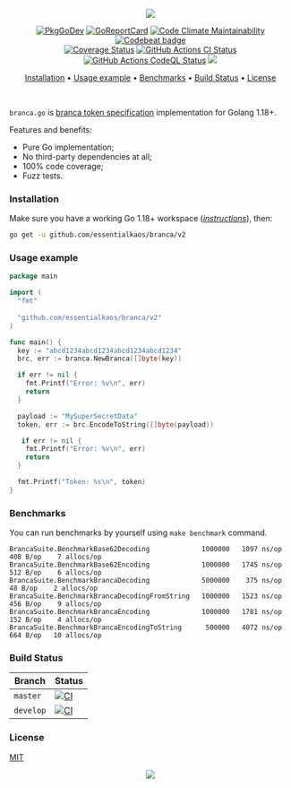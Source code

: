 <p align="center"><a href="#readme"><img src="https://gh.kaos.st/branca.svg"/></a></p>

<p align="center">
  <a href="https://kaos.sh/g/branca.v2"><img src="https://gh.kaos.st/godoc.svg" alt="PkgGoDev" /></a>
  <a href="https://kaos.sh/r/branca"><img src="https://kaos.sh/r/branca.svg" alt="GoReportCard" /></a>
  <a href="https://kaos.sh/l/branca"><img src="https://kaos.sh/l/974757272a5d2b6bd52b.svg" alt="Code Climate Maintainability" /></a>
  <a href="https://kaos.sh/b/branca"><img src="https://codebeat.co/badges/eca8a1ed-a16f-4005-a7bc-0d16f8d70ae4" alt="Codebeat badge" /></a>
  <br/>
  <a href="https://kaos.sh/c/branca"><img src="https://kaos.sh/c/branca.svg" alt="Coverage Status" /></a>
  <a href="https://kaos.sh/w/branca/ci"><img src="https://kaos.sh/w/branca/ci.svg" alt="GitHub Actions CI Status" /></a>
  <a href="https://kaos.sh/w/branca/codeql"><img src="https://kaos.sh/w/branca/codeql.svg" alt="GitHub Actions CodeQL Status" /></a>
  <a href="#license"><img src="https://gh.kaos.st/mit.svg" /></a>
</p>

<p align="center"><a href="#installation">Installation</a> • <a href="#usage-example">Usage example</a> • <a href="#benchmarks">Benchmarks</a> • <a href="#build-status">Build Status</a> • <a href="#license">License</a></p>

<br/>

`branca.go` is [branca token specification](https://github.com/tuupola/branca-spec) implementation for Golang 1.18+.

Features and benefits:

* Pure Go implementation;
* No third-party dependencies at all;
* 100% code coverage;
* Fuzz tests.

### Installation

Make sure you have a working Go 1.18+ workspace (_[instructions](https://go.dev/doc/install)_), then:


```bash
go get -u github.com/essentialkaos/branca/v2
```

### Usage example

```go
package main

import (
  "fmt"
  
  "github.com/essentialkaos/branca/v2"
)

func main() {
  key := "abcd1234abcd1234abcd1234abcd1234"
  brc, err := branca.NewBranca([]byte(key))

  if err != nil {
    fmt.Printf("Error: %v\n", err)
    return
  }

  payload := "MySuperSecretData"
  token, err := brc.EncodeToString([]byte(payload))

   if err != nil {
    fmt.Printf("Error: %v\n", err)
    return
  }

  fmt.Printf("Token: %s\n", token)
}

```

### Benchmarks

You can run benchmarks by yourself using `make benchmark` command.

```
BrancaSuite.BenchmarkBase62Decoding             1000000   1097 ns/op   408 B/op    7 allocs/op
BrancaSuite.BenchmarkBase62Encoding             1000000   1745 ns/op   512 B/op    6 allocs/op
BrancaSuite.BenchmarkBrancaDecoding             5000000    375 ns/op    48 B/op    2 allocs/op
BrancaSuite.BenchmarkBrancaDecodingFromString   1000000   1523 ns/op   456 B/op    9 allocs/op
BrancaSuite.BenchmarkBrancaEncoding             1000000   1781 ns/op   152 B/op    4 allocs/op
BrancaSuite.BenchmarkBrancaEncodingToString      500000   4072 ns/op   664 B/op   10 allocs/op
```

### Build Status

| Branch | Status |
|--------|----------|
| `master` | [![CI](https://kaos.sh/w/branca/ci.svg?branch=master)](https://kaos.sh/w/branca/ci?query=branch:master) |
| `develop` | [![CI](https://kaos.sh/w/branca/ci.svg?branch=develop)](https://kaos.sh/w/branca/ci?query=branch:develop) |

### License

[MIT](LICENSE)

<p align="center"><a href="https://essentialkaos.com"><img src="https://gh.kaos.st/ekgh.svg"/></a></p>